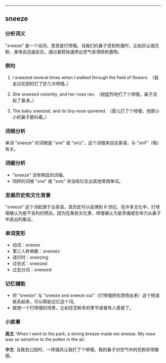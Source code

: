 
---------------
## sneeze
### 分析词义
"sneeze" 是一个动词，意思是打喷嚏。当我们的鼻子受到刺激时，比如灰尘或花粉，身体会迅速反应，通过鼻腔快速喷出空气来清除刺激物。

### 例句
1. I sneezed several times when I walked through the field of flowers.
   （我走过花田时打了好几次喷嚏。）

2. She sneezed violently, and her nose ran.
   （她猛烈地打了个喷嚏，鼻子流起了鼻涕。）

3. The baby sneezed, and its tiny nose quivered.
   （婴儿打了个喷嚏，他那小小的鼻子颤抖着。）

### 词根分析
单词 "sneeze" 的词根是 "sne" 或 "sniz"，这个词根来自古英语，与 "snif"（吸）有关。

### 词缀分析
- "sneeze" 没有明显的词缀。
- 同样的词根 "sne" 或 "sniz" 并没有衍生出其他常用单词。

### 发展历史和文化背景
"sneeze" 这个词起源于古英语，其历史可以追溯到 8 世纪。在许多文化中，打喷嚏被认为是不吉利的预兆，因为在某些文化里，喷嚏被认为是灵魂或生命力从鼻子中逃出的象征。

### 单词变形
- 动词：sneeze
- 第三人称单数：sneezes
- 进行时：sneezing
- 过去式：sneezed
- 过去分词：sneezed

### 记忆辅助
- 将 "sneeze" 与 "sneeze and sneeze out"（打喷嚏把东西喷出来）这个短语联系起来，可以帮助记忆这个词。
- 联想一个打喷嚏的场景，比如在花粉多的季节或者有人感冒了。

### 小故事
**英文**:
When I went to the park, a strong breeze made me sneeze. My nose was so sensitive to the pollen in the air.

**中文**:
当我去公园时，一阵强风让我打了个喷嚏。我的鼻子对空气中的花粉非常敏感。

